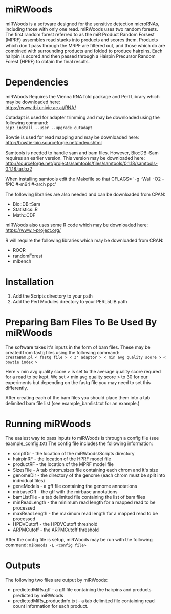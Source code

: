 # miRWoods

miRWoods is a software designed for the
    sensitive detection microRNAs, including those with only one read.
    miRWoods uses two random forests. The 
    first random forest referred to as the miR Product Random Forsest (MPRF) 
    assembles read stacks into products and scores them. Products which 
    don't pass through the MRPF are filtered out, and those which do are 
    combined with surrounding products and folded to produce hairpins. 
    Each hairpin is scored and then passed through a Hairpin Precursor 
    Random Forest (HPRF) to obtain the final results. 
    
# Dependencies

miRWoods Requires the Vienna RNA fold package and Perl Library which may be downloaded here:  
https://www.tbi.univie.ac.at/RNA/

Cutadapt is used for adapter trimming and may be downloaded using the following command:  
`pip3 install --user --upgrade cutadapt`

Bowtie is used for read mapping and may be downloaded here:  
http://bowtie-bio.sourceforge.net/index.shtml

Samtools is needed to handle sam and bam files.  However, Bio::DB::Sam requires an earlier version.  This version may be downloaded here:  
http://sourceforge.net/projects/samtools/files/samtools/0.1.18/samtools-0.1.18.tar.bz2

When installing samtools edit the Makefile so that CFLAGS= '-g -Wall -O2 -fPIC #-m64 #-arch ppc'

The following libraries are also needed and can be downloaded from CPAN:
- Bio::DB::Sam
- Statistics::R
- Math::CDF

miRWoods also uses some R code which may be downloaded here:  
https://www.r-project.org/  

R will require the following libraries which may be downloaded from CRAN:
- ROCR
- randomForest
- mlbench

# Installation

1. Add the Scripts directory to your path
2. Add the Perl Modules directory to your PERL5LIB path

# Preparing Bam Files To Be Used By miRWoods

The software takes it's inputs in the form of bam files.  These may be created from fastq files using the following command:  
`createBam.pl < fastq file > < 3' adaptor > < min avg quality score > < bowtie index >`

Here < min avg quality score > is set to the average quality score requred for a read to be kept.  We set < min avg quality score > to 30 for our experiments but depending on the fastq file you may need to set this differently.

After creating each of the bam files you should place them into a tab delimited bam file list (see example_bamlist.txt for an example.)

# Running miRWoods

The easiest way to pass inputs to miRWoods is through a config file (see example_config.txt)  The config file includes the following information:

- scriptDir - the location of the miRWoods/Scripts directory
- hairpinRF - the location of the HPRF model file
- productRF - the location of the MPRF model file
- SizesFile - A tab chrom.sizes file containing each chrom and it's size 
- genomeDir - the directory of the genome (each chrom must be split into individual files)
- geneModels - a gff file containing the genome annotations
- mirbaseGff - the gff with the mirbase annotations 
- bamListFile - a tab delimited file containing the list of bam files
- minReadLength - the minimum read length for a mapped read to be processed
- maxReadLength - the maximum read length for a mapped read to be processed
- HPDVCutoff - the HPDVCutoff threshold
- ARPMCutoff - the ARPMCutoff threshold

After the config file is setup, miRWoods may be run with the following command:
`miRWoods -L <config file>`

# Outputs

The following two files are output by miRWoods:
- predictedMiRs.gff - a gff file containing the hairpins and products predicted by miRWoods
- predictedMiRs_productInfo.txt - a tab delimited file containing read count information for each product. 
